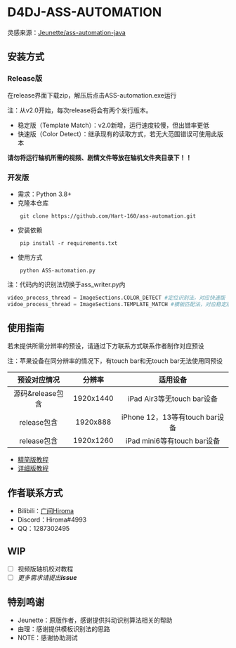 # D4DJ-ASS-AUTOMATION

灵感来源：[Jeunette/ass-automation-java](https://github.com/Jeunette/ass-automation-java)

## 安装方式

### Release版

在release界面下载zip，解压后点击ASS-automation.exe运行

注：从v2.0开始，每次release将会有两个发行版本。

- 稳定版（Template Match）：v2.0新增，运行速度较慢，但出错率更低
- 快速版（Color Detect）：继承现有的读取方式，若无大范围错误可使用此版本

**请勿将运行轴机所需的视频、剧情文件等放在轴机文件夹目录下！！**

### 开发版

- 需求：Python 3.8+
- 克隆本仓库

```shell
    git clone https://github.com/Hart-160/ass-automation.git
```

- 安装依赖

```shell
    pip install -r requirements.txt
```

- 使用方式

```shell
    python ASS-automation.py
```

注：代码内的识别法切换于ass_writer.py内

```python
video_process_thread = ImageSections.COLOR_DETECT #定位识别法，对应快速版
vidoe_process_thread = ImageSections.TEMPLATE_MATCH #模板匹配法，对应稳定版
```

## 使用指南

若未提供所需分辨率的预设，请通过下方联系方式联系作者制作对应预设

注：苹果设备在同分辨率的情况下，有touch bar和无touch bar无法使用同预设

|   预设对应情况   |  分辨率  |            适用设备            |
| :--------------: | :-------: | :----------------------------: |
| 源码&release包含 | 1920x1440 |   iPad Air3等无touch bar设备   |
|   release包含   | 1920x888 | iPhone 12，13等有touch bar设备 |
|   release包含   | 1920x1260 |  iPad mini6等有touch bar设备  |

- [精简版教程](https://www.bilibili.com/read/cv18462837)
- [详细版教程](https://docs.qq.com/doc/DTENkZGloYXNQZ01Y)

## 作者联系方式

- Bilibili：[广间Hiroma](https://space.bilibili.com/11889810)
- Discord：Hiroma#4993
- QQ：1287302495

## WIP

- [ ] 视频版轴机校对教程
- [ ] *更多需求请提出**issue***

## 特别鸣谢

- Jeunette：原版作者，感谢提供抖动识别算法相关的帮助
- 由理：感谢提供模板识别法的思路
- NOTE：感谢协助测试

